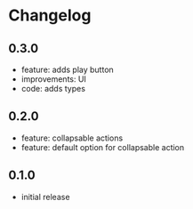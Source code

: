 # Changelog

## 0.3.0
- feature: adds play button
- improvements: UI
- code: adds types

## 0.2.0
-  feature: collapsable actions
- feature: default option for collapsable action

## 0.1.0
- initial release